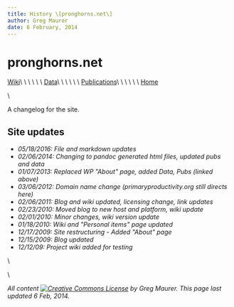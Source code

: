 ```yaml
---
title: History \[pronghorns.net\]
author: Greg Maurer
date: 6 February, 2014
---
```


pronghorns.net
==============

<div id="banner"></div>

[Wiki](https://github.com/gremau/gremau.github.io/wiki)\ \ \ \ \ \ 
[Data](http://greg.pronghorns.net/data.html)\ \ \ \ \ \ 
[Publications](http://greg.pronghorns.net/publications.html)\ \ \ \ \ \ 
[Home](http://greg.pronghorns.net/index.html)

\

A changelog for the site.

## Site updates


-   *05/18/2016: File and markdown updates*
-   *02/06/2014: Changing to pandoc generated html files, updated pubs and data*
-   *01/07/2013: Replaced WP "About" page, added Data, Pubs (linked
    above)*
-   *03/06/2012: Domain name change (primaryproductivity.org still directs
    here)*
-   *02/06/2011: Blog and wiki updated, licensing change, link updates*
-   *02/23/2010: Moved blog to new host and platform, wiki update*
-   *02/01/2010: Minor changes, wiki version update*
-   *01/18/2010: Wiki and "Personal items" page updated*
-   *12/17/2009: Site restructuring - Added "About" page*
-   *12/15/2009: Blog updated*
-   *12/12/09: Project wiki added for testing*

\

\

*All content [![Creative Commons
License](http://i.creativecommons.org/l/by-sa/3.0/80x15.png)](http://creativecommons.org/licenses/by-sa/3.0/) by Greg Maurer. This page last updated 6 Feb, 2014.*
